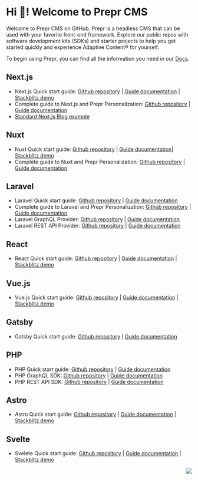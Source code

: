 # Hi 👋! Welcome to Prepr CMS

Welcome to Prepr CMS on GitHub. Prepr is a headless CMS that can be used with your favorite front-end framework. Explore our public repos with software development kits (SDKs) and starter projects to help you get started quickly and experience Adaptive Content® for yourself.

To begin using Prepr, you can find all the information you need in our [Docs](https://docs.prepr.io/).

## Next.js

- Next.js Quick start guide: [Github repository](https://github.com/preprio/next-quick-start) | [Guide documentation](https://docs.prepr.io/connecting-front-end-apps/next-quick-start-guide) | [Stackblitz demo](https://stackblitz.com/edit/next-quick-start)
- Complete guide to Next.js and Prepr Personalization: [Github repository](https://github.com/preprio/next-complete-starter) | [Guide documentation](https://docs.prepr.io/connecting-front-end-apps/next-complete-guide)
- [Standard Next.js Blog example](https://github.com/preprio/next.js-blog-example)

## Nuxt
- Nuxt Quick start guide: [Github repository](https://github.com/preprio/nuxt-quick-start) | [Guide documentation](https://docs.prepr.io/connecting-front-end-apps/nuxt-quick-start-guide)| [Stackblitz demo](https://stackblitz.com/edit/nuxt-quick-start)
- Complete guide to Nuxt and Prepr Personalization: [Github repository](https://github.com/preprio/nuxt-complete-starter) | [Guide documentation](https://docs.prepr.io/connecting-front-end-apps/nuxt-complete-guide)

## Laravel
- Laravel Quick start guide: [Github repository](https://github.com/preprio/laravel-quick-start) | [Guide documentation](https://docs.prepr.io/connecting-front-end-apps/laravel-quick-start-guide)
- Complete guide to Laravel and Prepr Personalization: [Github repository](https://github.com/preprio/laravel-complete-starter) | [Guide documentation](https://docs.prepr.io/connecting-front-end-apps/laravel-complete-guide)
- Laravel GraphQL Provider: [Github repository](https://github.com/preprio/laravel-graphql-sdk) | [Guide documentation](https://docs.prepr.io/connecting-front-end-apps/laravel-graphql-provider)
- Laravel REST API Provider: [Github repository](https://github.com/preprio/laravel-rest-sdk) | [Guide documentation](https://docs.prepr.io/connecting-front-end-apps/laravel-rest-provider)

## React
- React Quick start guide: [Github repository](https://github.com/preprio/react-quick-start) | [Guide documentation](https://docs.prepr.io/connecting-front-end-apps/react-quick-start-guide) | [Stackblitz demo](https://stackblitz.com/edit/prepr-react-quick-start)

## Vue.js
- Vue.js Quick start guide: [Github repository](https://github.com/preprio/vue-quick-start) | [Guide documentation](https://docs.prepr.io/connecting-front-end-apps/vue-quick-start-guide) | [Stackblitz demo](https://stackblitz.com/edit/vue-quick-start)

## Gatsby
- Gatsby Quick start guide: [Github repository](https://github.com/preprio/gatsby-quick-start) | [Guide documentation](https://docs.prepr.io/connecting-front-end-apps/gatsby-quick-start-guide) 

## PHP
- PHP Quick start guide: [Github repository](https://github.com/preprio/php-quick-start) | [Guide documentation](https://docs.prepr.io/connecting-front-end-apps/php-quick-start-guide)
- PHP GraphQL SDK: [Github repository](https://github.com/preprio/php-graphql-sdk) | [Guide documentation](https://docs.prepr.io/connecting-front-end-apps/php-graphql-sdk)
- PHP REST API SDK: [Github repository](https://github.com/preprio/php-rest-sdk) | [Guide documentation](https://docs.prepr.io/connecting-front-end-apps/php-rest-sdk)

## Astro
- Astro Quick start guide: [Github repository](https://github.com/preprio/astro-quick-start) | [Guide documentation](https://docs.prepr.io/connecting-front-end-apps/astro-quick-start-guide) | [Stackblitz demo](https://stackblitz.com/edit/astro-quick-start)

## Svelte
- Svelete Quick start guide: [Github repository](https://github.com/preprio/svelte-quick-start) | [Guide documentation](https://docs.prepr.io/connecting-front-end-apps/svelte-quick-start-guide) | [Stackblitz demo](https://stackblitz.com/edit/svelte-quick-start)

<img src="https://3f8neni5ytfp.b-cdn.net/4fb86f77-96b9-4933-95eb-ec9586a705f4.svg" align="right">

